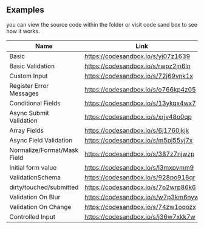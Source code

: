 ## Examples

you can view the source code within the folder or visit code sand box to see how it works.

| Name                        | Link                                |
| --------------------------- | ----------------------------------- |
| Basic                       | https://codesandbox.io/s/yj07z1639  |
| Basic Validation            | https://codesandbox.io/s/rwpz2jn6ln |
| Custom Input                | https://codesandbox.io/s/72j69vnk1x |
| Register Error Messages     | https://codesandbox.io/s/o766kp4z05 |
| Conditional Fields          | https://codesandbox.io/s/13ykqx4wx7 |
| Async Submit Validation     | https://codesandbox.io/s/xrjv48o0qp |
| Array Fields                | https://codesandbox.io/s/6j1760jkjk |
| Async Field Validation      | https://codesandbox.io/s/m5pj55yj7x |
| Normalize/Format/Mask Field | https://codesandbox.io/s/387z7njwzp |
| Initial form value          | https://codesandbox.io/s/l3mxpvmm9  |
| ValidationSchema            | https://codesandbox.io/s/928po918qr |
| dirty/touched/submitted     | https://codesandbox.io/s/7o2wrp86k6 |
| Validation On Blur          | https://codesandbox.io/s/w7p3km6nyw |
| Validation On Change        | https://codesandbox.io/s/74zw1oqozx |
| Controlled Input            | https://codesandbox.io/s/j36w7xkk7w |
